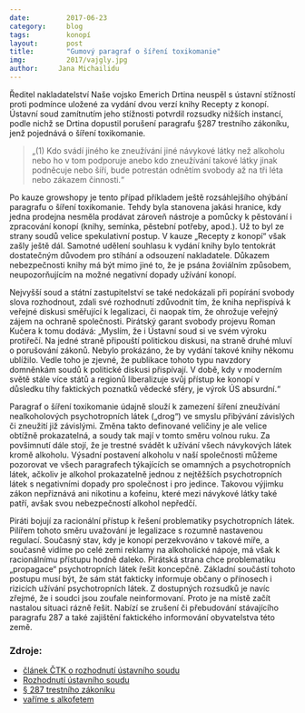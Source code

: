 ```yaml
---
date:         2017-06-23
category:     blog
tags:         konopí
layout:       post
title:        "Gumový paragraf o šíření toxikomanie"
img:          2017/vajgly.jpg
author:     Jana Michailidu
---
```



Ředitel nakladatelství Naše vojsko Emerich Drtina neuspěl s ústavní stížností proti podmínce uložené za vydání dvou verzí knihy Recepty z konopí. Ústavní soud zamítnutím jeho stížnosti potvrdil rozsudky nižších instancí, podle nichž se Drtina dopustil porušení paragrafu §287 trestního zákoníku, jenž pojednává o šíření toxikomanie.

> „(1) Kdo svádí jiného ke zneužívání jiné návykové látky než alkoholu nebo ho v tom podporuje anebo kdo zneužívání takové látky jinak podněcuje nebo šíří, bude potrestán odnětím svobody až na tři léta nebo zákazem činnosti.“

Po kauze growshopy je tento případ příkladem ještě rozsáhlejšího ohýbání paragrafu o šíření toxikomanie. Tehdy byla stanovena jakási hranice, kdy jedna prodejna nesměla prodávat zároveň nástroje a pomůcky k pěstování i zpracování konopí (knihy, semínka, pěstební potřeby, apod.). Už to byl ze strany soudů velice spekulativní postup. V kauze „Recepty z konopí“ však zašly ještě dál. Samotné udělení souhlasu k vydání knihy bylo tentokrát dostatečným důvodem pro stíhání a odsouzení nakladatele. Důkazem nebezpečnosti knihy má být mimo jiné to, že je psána žoviálním způsobem, neupozorňujícím na možné negativní dopady užívání konopí. 

Nejvyšší soud a státní zastupitelství se také nedokázali při popírání svobody slova rozhodnout, zdali své rozhodnutí zdůvodnit tím, že kniha nepřispívá k veřejné diskusi směřující k legalizaci, či naopak tím, že ohrožuje veřejný zájem na ochraně společnosti. Pirátský garant svobody projevu Roman Kučera k tomu dodává: „Myslím, že i Ústavní soud si ve svém výroku protiřečí. Na jedné straně připouští politickou diskusi, na straně druhé mluví o porušování zákonů. Nebylo prokázáno, že by vydání takové knihy někomu ublížilo. Vedle toho je zjevné, že publikace tohoto typu navzdory domněnkám soudů k politické diskusi přispívají. V době, kdy v moderním světě stále více států a regionů liberalizuje svůj přístup ke konopí v důsledku tíhy faktických poznatků vědecké sféry, je výrok ÚS absurdní.“

Paragraf o šíření toxikomanie údajně slouží k zamezení šíření zneužívání nealkoholových psychotropních látek („drog“) ve smyslu přibývání závislých či zneužití již závislými. Změna takto definované veličiny je ale velice obtížně prokazatelná, a soudy tak mají v tomto směru volnou ruku. Za povšimnutí dále stojí, že je trestné svádět k užívání všech návykových látek kromě alkoholu. Výsadní postavení alkoholu v naší společnosti můžeme pozorovat ve všech paragrafech týkajících se omamných a psychotropních látek, ačkoliv je alkohol prokazatelně jednou z nejtěžších psychotropních látek s negativními dopady pro společnost i pro jedince. Takovou výjimku zákon nepřiznává ani nikotinu a kofeinu, které mezi návykové látky také patří, avšak svou nebezpečností alkohol nepředčí.

Piráti bojují za racionální přístup k řešení problematiky psychotropních látek. Pilířem tohoto směru uvažování je legalizace s rozumně nastavenou regulací. Současný stav, kdy je konopí perzekvováno v takové míře, a současně vidíme po celé zemi reklamy na alkoholické nápoje, má však k racionálnímu přístupu hodně daleko. Pirátská strana chce problematiku „propagace“ psychotropních látek řešit koncepčně. Základní součástí tohoto postupu musí být, že sám stát fakticky informuje občany o přínosech i rizicích užívání psychotropních látek. Z dostupných rozsudků je navíc zřejmé, že i soudci jsou zoufale neinformovaní. Proto je na místě začít nastalou situaci rázně řešit. Nabízí se zrušení či přebudování stávajícího paragrafu 287 a také zajištění faktického informování obyvatelstva této země.

### Zdroje:

* [článek ČTK o rozhodnutí ústavního soudu](http://www.ceskenoviny.cz/zpravy/ustavni-soud-potvrdil-nakladateli-podminku-za-recepty-z-konopi/1493331)
* [Rozhodnutí ústavního soudu](http://kraken.slv.cz/III.US3489/16)
* [§ 287 trestního zákoníku](https://www.zakonyprolidi.cz/cs/2009-40#p287)
* [vaříme s alkofetem](https://www.bux.cz/kucharky-ostatni/varime-s-alkoholem-1)

